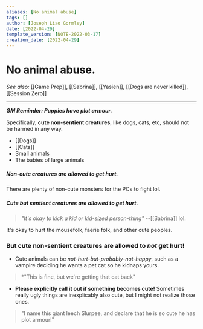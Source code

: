 ```yaml
---
aliases: [No animal abuse]
tags: []
author: [Joseph Liao Gormley]
date: [2022-04-29]
template_version: [NOTE-2022-03-17]
creation_date: [2022-04-29]
---
```

# No animal abuse.
*See also:* [[Game Prep]], [[Sabrina]], [[Yasien]], [[Dogs are never killed]], [[Session Zero]]
___
***GM Reminder: Puppies have plot armour.***

Specifically, **cute non-sentient creatures**, like dogs, cats, etc, should not be harmed in any way.
- [[Dogs]]
- [[Cats]]
- Small animals
- The babies of large animals

##### *Non-cute* creatures are allowed to get hurt.
There are plenty of non-cute monsters for the PCs to fight lol.

##### Cute ***but sentient*** creatures are allowed to get hurt.
> *"It's okay to kick a kid or kid-sized person-thing"*
> --[[Sabrina]] lol.

It's okay to hurt the mousefolk, faerie folk, and other cute peoples.

### But cute non-sentient creatures are allowed to _not_ get hurt!
- Cute animals can be *not-hurt-but-probably-not-happy*, such as a vampire deciding he wants a pet cat so he kidnaps yours.

> *"This is fine, but we're getting that cat back"

- **Please explicitly call it out if something becomes cute!** Sometimes really ugly things are inexplicably also cute, but I might not realize those ones.

> "I name this giant leech Slurpee, and declare that he is so cute he has plot armour!"


